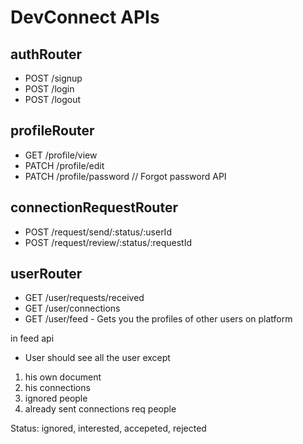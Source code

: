 
# DevConnect APIs

## authRouter
- POST /signup
- POST /login
- POST /logout

## profileRouter
- GET /profile/view
- PATCH /profile/edit
- PATCH /profile/password // Forgot password API

## connectionRequestRouter
- POST /request/send/:status/:userId 
- POST /request/review/:status/:requestId

## userRouter
- GET /user/requests/received
- GET /user/connections
- GET /user/feed - Gets you the profiles of other users on platform

in feed api
- User should see all the user except
1. his own document
2. his connections
3. ignored people
4. already sent connections req people

Status: ignored, interested, accepeted, rejected